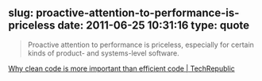 slug: proactive-attention-to-performance-is-priceless
date: 2011-06-25 10:31:16
type: quote
---

> Proactive attention to performance is priceless, especially for certain kinds of product- and systems-level software.

[Why clean code is more important than efficient code | TechRepublic](http://m.techrepublic.com/blog/programming-and-development/why-clean-code-is-more-important-than-efficient-code/4284)
